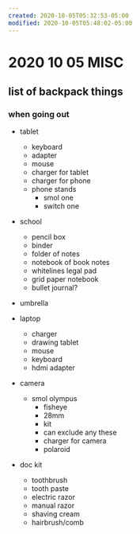 ```yaml
---
created: 2020-10-05T05:32:53-05:00
modified: 2020-10-05T05:48:02-05:00
---
```


# 2020 10 05 MISC

## list of backpack things
### when going out
- tablet
  - keyboard 
  - adapter
  - mouse
  - charger for tablet
  - charger for phone
  - phone stands
    - smol one
    - switch one
- school
  - pencil box
  - binder
  - folder of notes
  - notebook of book notes
  - whitelines legal pad
  - grid paper notebook
  - bullet journal?
- umbrella

- laptop
  - charger
  - drawing tablet
  - mouse
  - keyboard
  - hdmi adapter

- camera
  - smol olympus
    - fisheye
    - 28mm
    - kit
    - can exclude any these
    - charger for camera
    - polaroid

- doc kit
  - toothbrush
  - tooth paste
  - electric razor
  - manual razor
  - shaving cream
  - hairbrush/comb
